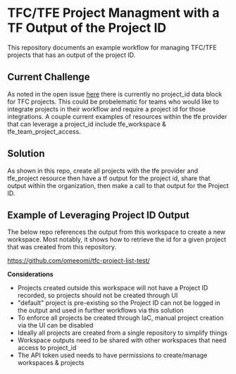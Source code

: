 # TFC/TFE Project Managment with a TF Output of the Project ID

This repository documents an example workflow for managing TFC/TFE projects that has an output of the project ID. 

## Current Challenge 

As noted in the open issue [here](https://github.com/hashicorp/terraform-provider-tfe/issues/782) there is currently no project_id data block for TFC projects. This could be probelematic for teams who would like to integrate projects in their workflow and require a project id for those integrations. A couple current examples of resources within the tfe provider that can leverage a project_id include tfe_workspace & tfe_team_project_access.

## Solution

As shown in this repo, create all projects with the tfe provider and tfe_project resource then have a tf output for the project id, share that output within the organization, then make a call to that output for the Project ID.

## Example of Leveraging Project ID Output

The below repo references the output from this workspace to create a new workspace. Most notably, it shows how to retrieve the id for a given project that was created from this repository. 

https://github.com/omeeomi/tfc-project-list-test/

**Considerations**
* Projects created outside this workspace will not have a Project ID recorded, so projects should not be created through UI
* "default" project is pre-existing so the Project ID can not be logged in the output and used in further workflows via this solution 
* To enforce all projects be created through IaC, manual project creation via the UI can be disabled
* Ideally all projects are created from a single repository to simplify things
* Workspace outputs need to be shared with other workspaces that need access to project_id
* The API token used needs to have permissions to create/manage workspaces & projects
